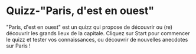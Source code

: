 # Quizz-"Paris, d'est en ouest"

"Paris, d'est en ouest" est un quizz qui propose de découvrir ou (re) découvrir les grands lieux de la capitale.
Cliquez sur Start pour commencer le quizz et tester vos connaissances, ou découvrir de nouvelles anecdotes sur Paris !
